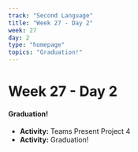 ```yaml
---
track: "Second Language"
title: "Week 27 - Day 2"
week: 27
day: 2
type: "homepage"
topics: "Graduation!"
---
```



# Week 27 - Day 2

#### Graduation!
- **Activity:** Teams Present Project 4
- **Activity:** Graduation!

